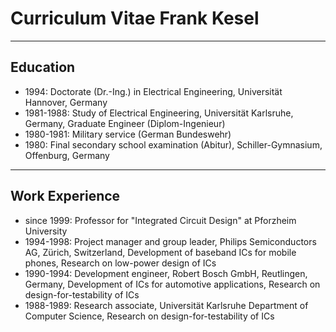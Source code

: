 
# Curriculum Vitae Frank Kesel

---
## Education

* 1994: Doctorate (Dr.-Ing.) in Electrical Engineering,
Universität Hannover, Germany
* 1981-1988: Study of Electrical Engineering,
Universität Karlsruhe, Germany,
Graduate Engineer (Diplom-Ingenieur)
* 1980-1981: Military service (German Bundeswehr)
* 1980: Final secondary school examination (Abitur),
Schiller-Gymnasium, Offenburg, Germany

---
## Work Experience

* since 1999: Professor for "Integrated Circuit Design"  at Pforzheim University
* 1994-1998: Project manager and group leader, Philips Semiconductors AG, Zürich, Switzerland, Development of baseband ICs for mobile phones, Research on low-power design of ICs
* 1990-1994: Development engineer, Robert Bosch GmbH, Reutlingen, Germany, Development of ICs for automotive applications, Research on design-for-testability of ICs
* 1988-1989: Research associate, Universität Karlsruhe Department of Computer Science, Research on design-for-testability of ICs

